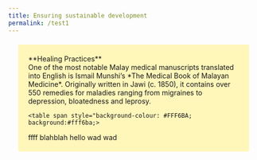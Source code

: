 ```yaml
---
title: Ensuring sustainable development
permalink: /test1
---
```

<div><span style="background-colour: #FFF6BA; padding: 20px; margin: 20px; background:#fff6ba; display:block; ">
**Healing Practices**
<br>One of the most notable Malay medical manuscripts translated into English is Ismail Munshi’s *The Medical Book of Malayan Medicine*. Originally written in Jawi (c. 1850), it contains over 550 remedies for maladies ranging from migraines to depression, bloatedness and leprosy.

	
	
	<table span style="background-colour: #FFF6BA; background:#fff6ba;>
<thead>
  <tr>
    <th class="tg">ffff</th>
    <th class="tg">blahblah</th>
    <th class="tg">hello</th>
    <th class="tg">wad</th>
    <th class="tg-0pky">wad</th>
											 </tr>
</table>